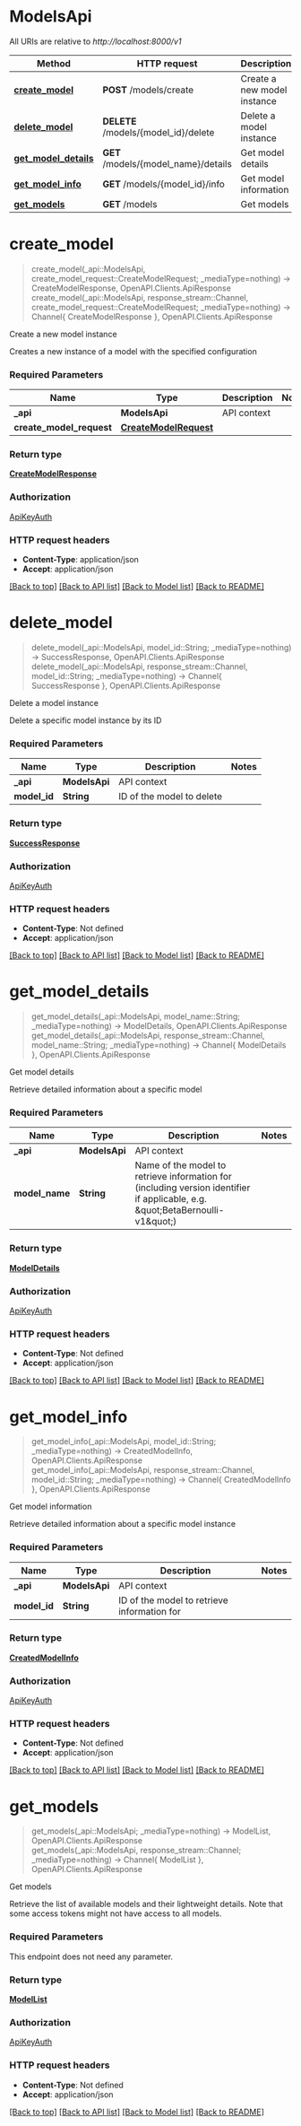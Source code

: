 # ModelsApi

All URIs are relative to *http://localhost:8000/v1*

Method | HTTP request | Description
------------- | ------------- | -------------
[**create_model**](ModelsApi.md#create_model) | **POST** /models/create | Create a new model instance
[**delete_model**](ModelsApi.md#delete_model) | **DELETE** /models/{model_id}/delete | Delete a model instance
[**get_model_details**](ModelsApi.md#get_model_details) | **GET** /models/{model_name}/details | Get model details
[**get_model_info**](ModelsApi.md#get_model_info) | **GET** /models/{model_id}/info | Get model information
[**get_models**](ModelsApi.md#get_models) | **GET** /models | Get models


# **create_model**
> create_model(_api::ModelsApi, create_model_request::CreateModelRequest; _mediaType=nothing) -> CreateModelResponse, OpenAPI.Clients.ApiResponse <br/>
> create_model(_api::ModelsApi, response_stream::Channel, create_model_request::CreateModelRequest; _mediaType=nothing) -> Channel{ CreateModelResponse }, OpenAPI.Clients.ApiResponse

Create a new model instance

Creates a new instance of a model with the specified configuration

### Required Parameters

Name | Type | Description  | Notes
------------- | ------------- | ------------- | -------------
 **_api** | **ModelsApi** | API context | 
**create_model_request** | [**CreateModelRequest**](CreateModelRequest.md) |  |

### Return type

[**CreateModelResponse**](CreateModelResponse.md)

### Authorization

[ApiKeyAuth](../README.md#ApiKeyAuth)

### HTTP request headers

 - **Content-Type**: application/json
 - **Accept**: application/json

[[Back to top]](#) [[Back to API list]](../README.md#api-endpoints) [[Back to Model list]](../README.md#models) [[Back to README]](../README.md)

# **delete_model**
> delete_model(_api::ModelsApi, model_id::String; _mediaType=nothing) -> SuccessResponse, OpenAPI.Clients.ApiResponse <br/>
> delete_model(_api::ModelsApi, response_stream::Channel, model_id::String; _mediaType=nothing) -> Channel{ SuccessResponse }, OpenAPI.Clients.ApiResponse

Delete a model instance

Delete a specific model instance by its ID

### Required Parameters

Name | Type | Description  | Notes
------------- | ------------- | ------------- | -------------
 **_api** | **ModelsApi** | API context | 
**model_id** | **String** | ID of the model to delete |

### Return type

[**SuccessResponse**](SuccessResponse.md)

### Authorization

[ApiKeyAuth](../README.md#ApiKeyAuth)

### HTTP request headers

 - **Content-Type**: Not defined
 - **Accept**: application/json

[[Back to top]](#) [[Back to API list]](../README.md#api-endpoints) [[Back to Model list]](../README.md#models) [[Back to README]](../README.md)

# **get_model_details**
> get_model_details(_api::ModelsApi, model_name::String; _mediaType=nothing) -> ModelDetails, OpenAPI.Clients.ApiResponse <br/>
> get_model_details(_api::ModelsApi, response_stream::Channel, model_name::String; _mediaType=nothing) -> Channel{ ModelDetails }, OpenAPI.Clients.ApiResponse

Get model details

Retrieve detailed information about a specific model

### Required Parameters

Name | Type | Description  | Notes
------------- | ------------- | ------------- | -------------
 **_api** | **ModelsApi** | API context | 
**model_name** | **String** | Name of the model to retrieve information for (including version identifier if applicable, e.g. \&quot;BetaBernoulli-v1\&quot;) |

### Return type

[**ModelDetails**](ModelDetails.md)

### Authorization

[ApiKeyAuth](../README.md#ApiKeyAuth)

### HTTP request headers

 - **Content-Type**: Not defined
 - **Accept**: application/json

[[Back to top]](#) [[Back to API list]](../README.md#api-endpoints) [[Back to Model list]](../README.md#models) [[Back to README]](../README.md)

# **get_model_info**
> get_model_info(_api::ModelsApi, model_id::String; _mediaType=nothing) -> CreatedModelInfo, OpenAPI.Clients.ApiResponse <br/>
> get_model_info(_api::ModelsApi, response_stream::Channel, model_id::String; _mediaType=nothing) -> Channel{ CreatedModelInfo }, OpenAPI.Clients.ApiResponse

Get model information

Retrieve detailed information about a specific model instance

### Required Parameters

Name | Type | Description  | Notes
------------- | ------------- | ------------- | -------------
 **_api** | **ModelsApi** | API context | 
**model_id** | **String** | ID of the model to retrieve information for |

### Return type

[**CreatedModelInfo**](CreatedModelInfo.md)

### Authorization

[ApiKeyAuth](../README.md#ApiKeyAuth)

### HTTP request headers

 - **Content-Type**: Not defined
 - **Accept**: application/json

[[Back to top]](#) [[Back to API list]](../README.md#api-endpoints) [[Back to Model list]](../README.md#models) [[Back to README]](../README.md)

# **get_models**
> get_models(_api::ModelsApi; _mediaType=nothing) -> ModelList, OpenAPI.Clients.ApiResponse <br/>
> get_models(_api::ModelsApi, response_stream::Channel; _mediaType=nothing) -> Channel{ ModelList }, OpenAPI.Clients.ApiResponse

Get models

Retrieve the list of available models and their lightweight details. Note that some access tokens might not have access to all models.

### Required Parameters
This endpoint does not need any parameter.

### Return type

[**ModelList**](ModelList.md)

### Authorization

[ApiKeyAuth](../README.md#ApiKeyAuth)

### HTTP request headers

 - **Content-Type**: Not defined
 - **Accept**: application/json

[[Back to top]](#) [[Back to API list]](../README.md#api-endpoints) [[Back to Model list]](../README.md#models) [[Back to README]](../README.md)

